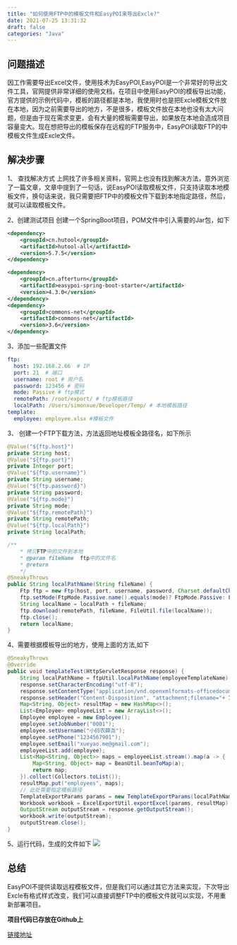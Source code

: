 ```yaml
---
title: "如何使用FTP中的模板文件和EasyPOI来导出Excle?"
date: 2021-07-25 13:31:32
draft: false
categories: "Java"
--- 
```


## 问题描述

因工作需要导出Excel文件，使用技术为EasyPOI,EasyPOI是一个非常好的导出文件工具，官网提供非常详细的使用文档，在项目中使用EasyPOI的模板导出功能，官方提供的示例代码中，模板的路径都是本地，我使用时也是把Excle模板文件放在本地，因为之前需要导出的地方，不是很多，模板文件放在本地也没有太大问题，但是由于现在需求变更，会有大量的模板需要导出，如果放在本地会造成项目容量变大。现在想把导出的模板保存在远程的FTP服务中，EasyPOI读取FTP的中模板文件生成Excle文件。

## 解决步骤

1、 查找解决方式
上网找了许多相关资料，官网上也没有找到解决方法，意外浏览了一篇文章，文章中提到了一句话，说EasyPOI读取模板文件，只支持读取本地模板文件，换句话来说，我只需要把FTP中的模板文件下载到本地指定路径，然后，就可以读取模板文件。

2、创建测试项目
创建一个SpringBoot项目，POM文件中引入需要的Jar包，如下
``` xml
<dependency>
    <groupId>cn.hutool</groupId>
    <artifactId>hutool-all</artifactId>
    <version>5.7.5</version>
</dependency>

<dependency>
    <groupId>cn.afterturn</groupId>
    <artifactId>easypoi-spring-boot-starter</artifactId>
    <version>4.3.0</version>
</dependency>
<dependency>
    <groupId>commons-net</groupId>
    <artifactId>commons-net</artifactId>
    <version>3.6</version>
</dependency>
```
3、添加一些配置文件
``` yml
ftp:
  host: 192.168.2.66  # IP
  port: 21  # 端口
  username: root # 用户名
  password: 123456 # 密码
  mode: Passive # ftp模式
  remotePath: /root/export/ # ftp模板路径
  localPath: /Users/simonxue/Developer/Temp/ # 本地模板路径
template:
  employee: employee.xlsx #模板文件
```
3、 创建一个FTP下载方法，方法返回地址模板全路径名，如下所示
``` java
@Value("${ftp.host}")
private String host;
@Value("${ftp.port}")
private Integer port;
@Value("${ftp.username}")
private String username;
@Value("${ftp.password}")
private String password;
@Value("${ftp.mode}")
private String mode;
@Value("${ftp.remotePath}")
private String remotePath;
@Value("${ftp.localPath}")
private String localPath;

/**
    * 拷贝FTP中的文件到本地
    * @param fileName  ftp中的文件名
    * @return
    */
@SneakyThrows
public String localPathName(String fileName) {
    Ftp ftp = new Ftp(host, port, username, password, Charset.defaultCharset());
    ftp.setMode(FtpMode.Passive.name().equals(mode)? FtpMode.Passive: FtpMode.Active);
    String localName = localPath + fileName;
    ftp.download(remotePath, fileName, FileUtil.file(localName));
    ftp.close();
    return localName;
}
```

4、需要根据模板导出的地方，使用上面的方法,如下
``` java
@SneakyThrows
@Override
public void templateTest(HttpServletResponse response) {
    String localPathName = ftpUtil.localPathName(employeeTemplateName);
    response.setCharacterEncoding("utf-8");
    response.setContentType("application/vnd.openxmlformats-officedocument.spreadsheetml.sheet");
    response.setHeader("Content-Disposition", "attachment;filename="+ IdUtil.getSnowflake(0,0).nextIdStr()+".xlsx");
    Map<String, Object> resultMap = new HashMap<>();
    List<Employee> employeeList = new ArrayList<>();
    Employee employee = new Employee();
    employee.setJobNumber("0001");
    employee.setUsername("小码农薛尧");
    employee.setPhone("1234567901");
    employee.setEmail("xueyao.me@gmail.com");
    employeeList.add(employee);
    List<Map<String, Object>> maps = employeeList.stream().map(a -> {
        Map<String, Object> map = BeanUtil.beanToMap(a);
        return map;
    }).collect(Collectors.toList());
    resultMap.put("employees", maps);
    // 此处需要指定模板路径
    TemplateExportParams params = new TemplateExportParams(localPathName, "test");
    Workbook workbook = ExcelExportUtil.exportExcel(params, resultMap);
    OutputStream outputStream = response.getOutputStream();
    workbook.write(outputStream);
    outputStream.close();
}
```
5、运行代码，生成的文件如下
![](https://ueyao.github.io/image-hosting/blog/2021/7/202107751450.png)

## 总结

EasyPOI不提供读取远程模板文件，但是我们可以通过其它方法来实现，下次导出Excle有格式样式改变，我们可以直接调整FTP中的模板文件就可以实现，不用重新部署项目。

**项目代码已存放在Github上**

[链接地址](https://github.com/flowstone/test-code-2021/tree/master/easypoi-export-template)